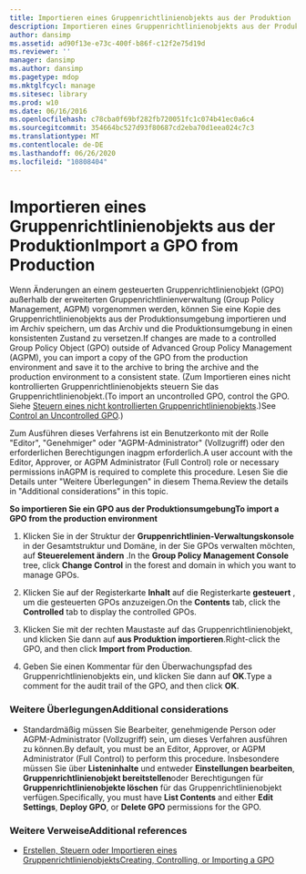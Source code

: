 ```yaml
---
title: Importieren eines Gruppenrichtlinienobjekts aus der Produktion
description: Importieren eines Gruppenrichtlinienobjekts aus der Produktion
author: dansimp
ms.assetid: ad90f13e-e73c-400f-b86f-c12f2e75d19d
ms.reviewer: ''
manager: dansimp
ms.author: dansimp
ms.pagetype: mdop
ms.mktglfcycl: manage
ms.sitesec: library
ms.prod: w10
ms.date: 06/16/2016
ms.openlocfilehash: c78cba0f69bf282fb720051fc1c074b41ec0a6c4
ms.sourcegitcommit: 354664bc527d93f80687cd2eba70d1eea024c7c3
ms.translationtype: MT
ms.contentlocale: de-DE
ms.lasthandoff: 06/26/2020
ms.locfileid: "10808404"
---
```

# <span data-ttu-id="37952-103">Importieren eines Gruppenrichtlinienobjekts aus der Produktion</span><span class="sxs-lookup"><span data-stu-id="37952-103">Import a GPO from Production</span></span>


<span data-ttu-id="37952-104">Wenn Änderungen an einem gesteuerten Gruppenrichtlinienobjekt (GPO) außerhalb der erweiterten Gruppenrichtlinienverwaltung (Group Policy Management, AGPM) vorgenommen werden, können Sie eine Kopie des Gruppenrichtlinienobjekts aus der Produktionsumgebung importieren und im Archiv speichern, um das Archiv und die Produktionsumgebung in einen konsistenten Zustand zu versetzen.</span><span class="sxs-lookup"><span data-stu-id="37952-104">If changes are made to a controlled Group Policy Object (GPO) outside of Advanced Group Policy Management (AGPM), you can import a copy of the GPO from the production environment and save it to the archive to bring the archive and the production environment to a consistent state.</span></span> <span data-ttu-id="37952-105">(Zum Importieren eines nicht kontrollierten Gruppenrichtlinienobjekts steuern Sie das Gruppenrichtlinienobjekt.</span><span class="sxs-lookup"><span data-stu-id="37952-105">(To import an uncontrolled GPO, control the GPO.</span></span> <span data-ttu-id="37952-106">Siehe [Steuern eines nicht kontrollierten Gruppenrichtlinienobjekts](control-an-uncontrolled-gpo-agpm30ops.md).)</span><span class="sxs-lookup"><span data-stu-id="37952-106">See [Control an Uncontrolled GPO](control-an-uncontrolled-gpo-agpm30ops.md).)</span></span>

<span data-ttu-id="37952-107">Zum Ausführen dieses Verfahrens ist ein Benutzerkonto mit der Rolle "Editor", "Genehmiger" oder "AGPM-Administrator" (Vollzugriff) oder den erforderlichen Berechtigungen inagpm erforderlich.</span><span class="sxs-lookup"><span data-stu-id="37952-107">A user account with the Editor, Approver, or AGPM Administrator (Full Control) role or necessary permissions inAGPM is required to complete this procedure.</span></span> <span data-ttu-id="37952-108">Lesen Sie die Details unter "Weitere Überlegungen" in diesem Thema.</span><span class="sxs-lookup"><span data-stu-id="37952-108">Review the details in "Additional considerations" in this topic.</span></span>

**<span data-ttu-id="37952-109">So importieren Sie ein GPO aus der Produktionsumgebung</span><span class="sxs-lookup"><span data-stu-id="37952-109">To import a GPO from the production environment</span></span>**

1.  <span data-ttu-id="37952-110">Klicken Sie in der Struktur der **Gruppenrichtlinien-Verwaltungskonsole** in der Gesamtstruktur und Domäne, in der Sie GPOs verwalten möchten, auf **Steuerelement ändern** .</span><span class="sxs-lookup"><span data-stu-id="37952-110">In the **Group Policy Management Console** tree, click **Change Control** in the forest and domain in which you want to manage GPOs.</span></span>

2.  <span data-ttu-id="37952-111">Klicken Sie auf der Registerkarte **Inhalt** auf die Registerkarte **gesteuert** , um die gesteuerten GPOs anzuzeigen.</span><span class="sxs-lookup"><span data-stu-id="37952-111">On the **Contents** tab, click the **Controlled** tab to display the controlled GPOs.</span></span>

3.  <span data-ttu-id="37952-112">Klicken Sie mit der rechten Maustaste auf das Gruppenrichtlinienobjekt, und klicken Sie dann auf **aus Produktion importieren**.</span><span class="sxs-lookup"><span data-stu-id="37952-112">Right-click the GPO, and then click **Import from Production**.</span></span>

4.  <span data-ttu-id="37952-113">Geben Sie einen Kommentar für den Überwachungspfad des Gruppenrichtlinienobjekts ein, und klicken Sie dann auf **OK**.</span><span class="sxs-lookup"><span data-stu-id="37952-113">Type a comment for the audit trail of the GPO, and then click **OK**.</span></span>

### <span data-ttu-id="37952-114">Weitere Überlegungen</span><span class="sxs-lookup"><span data-stu-id="37952-114">Additional considerations</span></span>

-   <span data-ttu-id="37952-115">Standardmäßig müssen Sie Bearbeiter, genehmigende Person oder AGPM-Administrator (Vollzugriff) sein, um dieses Verfahren ausführen zu können.</span><span class="sxs-lookup"><span data-stu-id="37952-115">By default, you must be an Editor, Approver, or AGPM Administrator (Full Control) to perform this procedure.</span></span> <span data-ttu-id="37952-116">Insbesondere müssen Sie über **Listeninhalte** und entweder **Einstellungen bearbeiten**, **Gruppenrichtlinienobjekt bereitstellen**oder Berechtigungen für **Gruppenrichtlinienobjekte löschen** für das Gruppenrichtlinienobjekt verfügen.</span><span class="sxs-lookup"><span data-stu-id="37952-116">Specifically, you must have **List Contents** and either **Edit Settings**, **Deploy GPO**, or **Delete GPO** permissions for the GPO.</span></span>

### <span data-ttu-id="37952-117">Weitere Verweise</span><span class="sxs-lookup"><span data-stu-id="37952-117">Additional references</span></span>

-   [<span data-ttu-id="37952-118">Erstellen, Steuern oder Importieren eines Gruppenrichtlinienobjekts</span><span class="sxs-lookup"><span data-stu-id="37952-118">Creating, Controlling, or Importing a GPO</span></span>](creating-controlling-or-importing-a-gpo-editor-agpm30ops.md)

 

 





